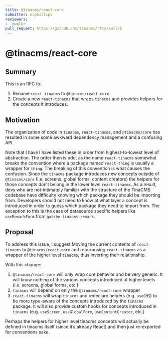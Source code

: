 ```yaml
---
title: @tinacms/react-core
submitter: ncphillips
reviewers:
-  dwalkr
pull_request: https://github.com/tinacms/rfcs/pull/1
---
```


# @tinacms/react-core

## Summary

This is an RFC to:

1. Rename `react-tinacms` to `@tinacms/react-core`
1. Create a new `react-tinacms` that wraps `tinacms` and provides helpers for the concepts it introduces.

## Motivation

The organization of code in `tinacms`, `react-tinacms`, and `@tinacms/core` has resulted in some some awkward dependency management and a confusing API. 

Note that I have I have listed these in order from highest-to-lowest level of abstraction. The order then is odd, as the name  `react-tinacms` somewhat breaks the convention where a package named `react-thing` is usually a wrapper for `thing`. The breaking of this convention is what causes the confusion. Since the `tinacms` package introduces new concepts outside of `@tinacms/core` (I.e. screens, global forms, content creators) the helpers for those concepts don’t belong in the lower level `react-tinacms`. As a result, devs who are not-intimately familiar with the structure of the TinaCMS codebase have difficulty knowing which package they should be importing from. Developers should not need to know at what layer a concept is introduced in order to guess which package they need to import from. The exception to this is the case of datasource specific helpers like `useRemarkForm` from `gatsby-tinacms-remark`.

## Proposal

To address this issue, I suggest Moving the current contents of `react-tinacms` to `@tinacms/react-core` and repurposing `react-tinacms` as a wrapper of the higher level `tinacms`, thus inverting their relationship. 

With this change: 

1. `@tinacms/react-core` will only wrap core behavior and be very generic. It will know nothing of the various concepts introduced at higher levels (i.e. screens, global forms, etc.)
2. `tinacms` will depend on only the `@tinacms/react-core` wrapper 
3. `react-tinacms` will wrap `tinacms` and redeclare helpers (e.g. `useCMS`) to be more type-aware of the concepts introduced by the `tinacms` package. It will also provide custom hooks for concepts introduced in `tinacms` (e.g. `useScreen`, `useGlobalForm`, `useContentCreator`, etc.)

Perhaps the helpers for higher level tinacms concepts will actually be defined in tinacms itself (since it’s already React) and then just re-exported for conventions sake. 

